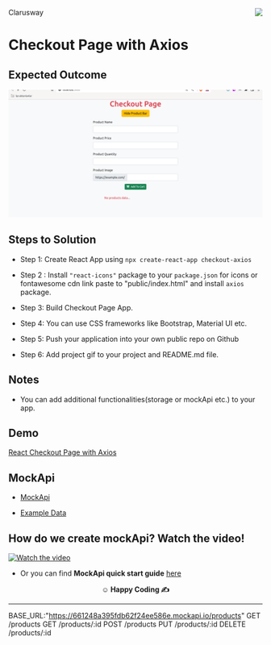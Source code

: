 <p>Clarusway<img align="right"
  src="https://secure.meetupstatic.com/photos/event/3/1/b/9/600_488352729.jpeg"  width="15px"></p>

# Checkout Page with Axios


## Expected Outcome

![checkout-gif](checkout-axios.gif)
## Steps to Solution

- Step 1: Create React App using `npx create-react-app checkout-axios`

- Step 2 : Install `"react-icons"` package to your `package.json` for icons or fontawesome cdn link paste to "public/index.html" and install `axios` package.

- Step 3: Build Checkout Page App.

- Step 4: You can use CSS frameworks like Bootstrap, Material UI etc.

- Step 5: Push your application into your own public repo on Github

- Step 6: Add project gif to your project and README.md file.

## Notes

- You can add additional functionalities(storage or mockApi etc.) to your app.

## Demo
  <a href="https://checkout-axios.vercel.app/" target="_blank">React Checkout Page with Axios</a>

## MockApi

- <a href="https://mockapi.io/" target="_blank">MockApi</a>

- [Example Data](./data.js) 


## How do we create mockApi? Watch the video!
<a href="https://www.youtube.com/watch?v=i_Gvlp83GMk" target="_blank">
 <img src="./checkout.gif" alt="Watch the video" width="420" height="250" title="Watch the video" />
</a>

- Or you can find **MockApi quick start guide** <a href="https://github.com/mockapi-io/docs/wiki/Quick-start-guide" target="_blank">here</a>


**<p align="center">&#9786; Happy Coding &#9997;</p>**

----------------------------------------------------------------
BASE_URL:"https://661248a395fdb62f24ee586e.mockapi.io/products"
GET
/products
GET
/products/:id
POST
/products
PUT
/products/:id
DELETE
/products/:id
